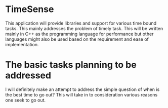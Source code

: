 # TimeSense
This application will provide libraries and support for various time bound tasks. This mainly addresses the problem of timely task. 
This will be written mainly in C++ as the programming language for performance but other languages might also be used based on the requirement and ease of implementation. 

# The basic tasks planning to be addressed
I will definitely make an attempt to address the simple question of when is the best time to go out?
This will take in to consideration various reasons one seek to go out. 
